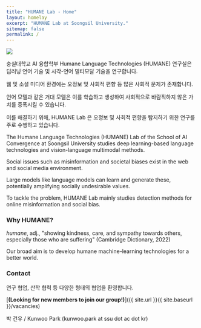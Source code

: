 ```yaml
---
title: "HUMANE Lab - Home"
layout: homelay
excerpt: "HUMANE Lab at Soongsil University."
sitemap: false
permalink: /
---
```


<img src="{{ site.url }}{{ site.baseurl }}/images/teampic/202212_송년회.jpg" style="max-width:100%; height:auto;"/>

숭실대학교 AI 융합학부 Humane Language Technologies (HUMANE) 연구실은 딥러닝 언어 기술 및 시각-언어 멀티모달 기술을 연구합니다.

웹 및 소셜 미디어 환경에는 오정보 및 사회적 편향 등 많은 사회적 문제가 존재합니다. 

언어 모델과 같은 거대 모델은 이를 학습하고 생성하여 사회적으로 바람직하지 않은 가치를 증폭시킬 수 있습니다.

이를 해결하기 위해, HUMANE Lab 은 오정보 및 사회적 편향을 탐지하기 위한 연구를 주로 수행하고 있습니다. 

The Humane Language Technologies (HUMANE) Lab of the School of AI Convergence at Soongsil University studies deep learning-based language technologies and vision-language multimodal methods.

Social issues such as misinformation and societal biases exist in the web and social media environment. 

Large models like language models can learn and generate these, potentially amplifying socially undesirable values. 

To tackle the problem, HUMANE Lab mainly studies detection methods for online misinformation and social bias. 

### Why HUMANE?

*humane*, adj., "showing kindness, care, and sympathy towards others, especially those who are suffering" (Cambridge Dictionary, 2022)

Our broad aim is to develop humane machine-learning technologies for a better world.


### Contact

연구 협업, 산학 협력 등 다양한 형태의 협업을 환영합니다.

[**(Looking for new members to join our group!)**]({{ site.url }}{{ site.baseurl }}/vacancies)

박 건우 / Kunwoo Park (kunwoo.park at ssu dot ac dot kr)

 
